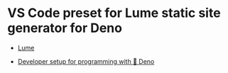 # VS Code preset for Lume static site generator for Deno

- [Lume](https://lume.land/)

- [Developer setup for programming with 🦕 Deno](https://rahulswarnkar.github.io/programming/deno/2020/11/22/developer-setup-for-programming-with-deno.html)